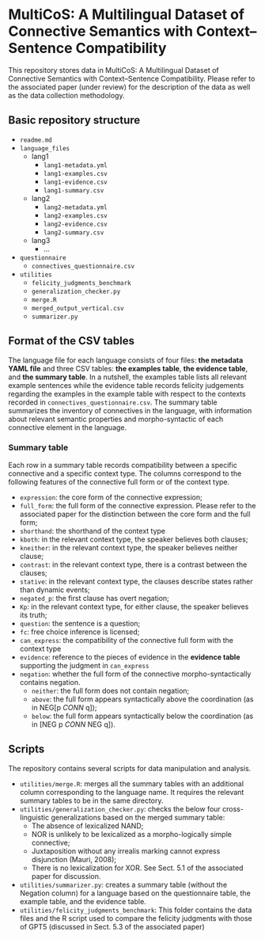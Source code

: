 # MultiCoS: A Multilingual Dataset of Connective Semantics with Context–Sentence Compatibility

This repository stores data in MultiCoS: A Multilingual Dataset of Connective Semantics with Context–Sentence Compatibility. Please refer to the associated paper (under review) for the description of the data as well as the data collection methodology.

## Basic repository structure

- `readme.md`  
- `language_files`  
  - lang1  
    - `lang1-metadata.yml`  
    - `lang1-examples.csv`  
    - `lang1-evidence.csv`  
    - `lang1-summary.csv`  
  - lang2  
    - `lang2-metadata.yml`  
    - `lang2-examples.csv`  
    - `lang2-evidence.csv`  
    - `lang2-summary.csv`  
  - lang3  
    - ...  
- `questionnaire`  
  - `connectives_questionnaire.csv`  
- `utilities`  
  - `felicity_judgments_benchmark`
  - `generalization_checker.py`
  - `merge.R`  
  - `merged_output_vertical.csv`  
  - `summarizer.py`

## Format of the CSV tables

The language file for each language consists of four files: **the metadata YAML file** and three CSV tables: **the examples table**, **the evidence table**, and **the summary table**. In a nutshell, the examples table lists all relevant example sentences while the evidence table records felicity judgements regarding the examples in the example table with respect to the contexts recorded in `connectives_questionnaire.csv`. The summary table summarizes the inventory of connectives in the language, with information about relevant semantic properties and morpho-syntactic of each connective element in the language.

### Summary table

Each row in a summary table records compatibility between a specific connective and a specific context type. The columns correspond to the following features of the connective full form or of the context type.

- `expression`: the core form of the connective expression;  
- `full_form`: the full form of the connective expression. Please refer to the associated paper for the distinction between the core form and the full form;  
- `shorthand`: the shorthand of the context type  
- `kboth`: in the relevant context type, the speaker believes both clauses;  
- `kneither`: in the relevant context type, the speaker believes neither clause;  
- `contrast`: in the relevant context type, there is a contrast between the clauses;  
- `stative`: in the relevant context type, the clauses describe states rather than dynamic events;  
- `negated_p`: the first clause has overt negation;  
- `Kp`: in the relevant context type, for either clause, the speaker believes its truth;  
- `question`: the sentence is a question;  
- `fc`: free choice inference is licensed;  
- `can_express`: the compatibility of the connective full form with the context type  
- `evidence`: reference to the pieces of evidence in the **evidence table** supporting the judgment in `can_express`  
- `negation`: whether the full form of the connective morpho-syntactically contains negation.  
  - `neither`: the full form does not contain negation;  
  - `above`: the full form appears syntactically above the coordination (as in NEG\[p *CONN* q\]);  
  - `below`: the full form appears syntactically below the coordination (as in \[NEG p *CONN* NEG q\]).

## Scripts

The repository contains several scripts for data manipulation and analysis.

- `utilities/merge.R`: merges all the summary tables with an additional column corresponding to the language name. It requires the relevant summary tables to be in the same directory.  
- `utilities/generalization_checker.py`: checks the below four cross-linguistic generalizations based on the merged summary table:  
  - The absence of lexicalized NAND;  
  - NOR is unlikely to be lexicalized as a morpho-logically simple connective;  
  - Juxtaposition without any irrealis marking cannot express disjunction (Mauri, 2008);  
  - There is no lexicalization for XOR. See Sect. 5.1 of the associated paper for discussion.  
- `utilities/summarizer.py`: creates a summary table (without the Negation column) for a language based on the questionnaire table, the example table, and the evidence table.  
- `utilities/felicity_judgments_benchmark`: This folder contains the data files and the R script used to compare the felicity judgments with those of GPT5 (discussed in Sect. 5.3 of the associated paper)


